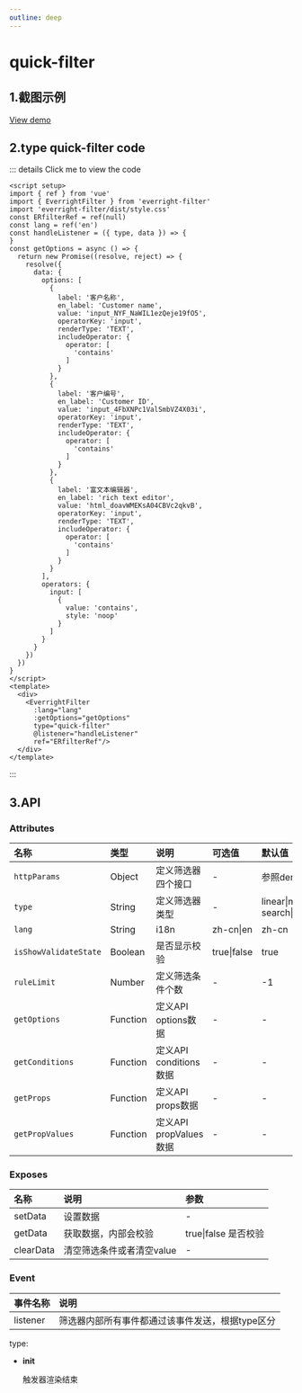 ```yaml
---
outline: deep
---
```

# quick-filter

## 1.截图示例
<el-image loading="lazy" :preview-src-list="['/img/quick-filter.png']" src="/img/quick-filter.png"/>

<a href="/demo/filter/quick-filter.html?lang=zh-cn" target="_blank">View demo</a>

## 2.type quick-filter code

::: details Click me to view the code
```vue
<script setup>
import { ref } from 'vue'
import { EverrightFilter } from 'everright-filter'
import 'everright-filter/dist/style.css'
const ERfilterRef = ref(null)
const lang = ref('en')
const handleListener = ({ type, data }) => {
}
const getOptions = async () => {
  return new Promise((resolve, reject) => {
    resolve({
      data: {
        options: [
          {
            label: '客户名称',
            en_label: 'Customer name',
            value: 'input_NYF_NaWIL1ezQeje19fO5',
            operatorKey: 'input',
            renderType: 'TEXT',
            includeOperator: {
              operator: [
                'contains'
              ]
            }
          },
          {
            label: '客户编号',
            en_label: 'Customer ID',
            value: 'input_4FbXNPc1ValSmbVZ4X03i',
            operatorKey: 'input',
            renderType: 'TEXT',
            includeOperator: {
              operator: [
                'contains'
              ]
            }
          },
          {
            label: '富文本编辑器',
            en_label: 'rich text editor',
            value: 'html_doavWMEKsA04CBVc2qkvB',
            operatorKey: 'input',
            renderType: 'TEXT',
            includeOperator: {
              operator: [
                'contains'
              ]
            }
          }
        ],
        operators: {
          input: [
            {
              value: 'contains',
              style: 'noop'
            }
          ]
        }
      }
    })
  })
}
</script>
<template>
  <div>
    <EverrightFilter
      :lang="lang"
      :getOptions="getOptions"
      type="quick-filter"
      @listener="handleListener"
      ref="ERfilterRef"/>
  </div>
</template>

```
:::

## **3.API**

### **Attributes**
| 名称        |      类型      |  说明 | 可选值 |  默认值 |
| :---- | :-- | :---- | :---- | :--------- |
| `httpParams`      | Object | 定义筛选器四个接口| - | 参照demo |
| `type`      | String | 定义筛选器类型| - | linear\|matrix\|quick-search\|quick-filter |
| `lang` | String  | i18n | zh-cn\|en | zh-cn |
| `isShowValidateState` | Boolean  | 是否显示校验 | true\|false | true |
| `ruleLimit` | Number  | 定义筛选条件个数 | - | -1 |
| `getOptions` | Function  | 定义API options数据 | - | - |
| `getConditions` | Function  | 定义API conditions数据 | - | - |
| `getProps` | Function  | 定义API props数据 | - | - |
| `getPropValues` | Function  | 定义API propValues数据 | - | - |

### **Exposes**

| 名称  | 说明| 参数|
| :---- | :-- | :-- |
| setData | 设置数据 | - |
| getData | 获取数据，内部会校验 | true\|false 是否校验 |
| clearData | 清空筛选条件或者清空value | - |

### **Event**
| 事件名称  |      说明      |
| :---- | :-- |
| listener | 筛选器内部所有事件都通过该事件发送，根据type区分 |

type:
- **init**

  触发器渲染结束

